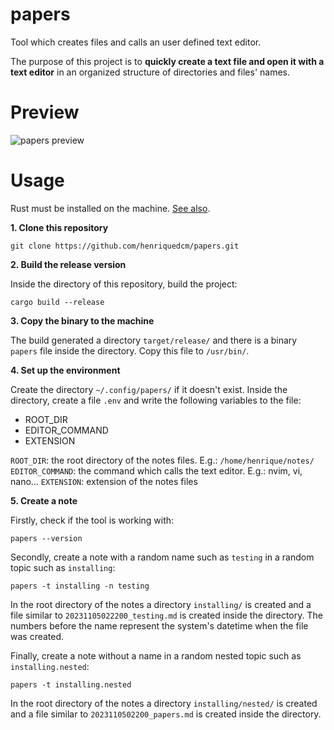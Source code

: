 # papers

Tool which creates files and calls an user defined text editor.

The purpose of this project is to **quickly create a text file and open it with
a text editor** in an organized structure of directories and files' names.

# Preview

![papers preview](https://media.giphy.com/media/v1.Y2lkPTc5MGI3NjExYmM5ZjBsaXlya3hud2lqc2thdDg2MnZremw0ZGltdXR5cnM5dnJ5YiZlcD12MV9pbnRlcm5hbF9naWZfYnlfaWQmY3Q9Zw/dRxBOwlKLosDYcXnJ3/giphy.gif "papers preview")

# Usage

Rust must be installed on the machine. [See also](https://www.rust-lang.org/tools/install).

**1. Clone this repository**

```git clone https://github.com/henriquedcm/papers.git```

**2. Build the release version**

Inside the directory of this repository, build the project:

```cargo build --release```

**3. Copy the binary to the machine**

The build generated a directory `target/release/` and there is a binary
`papers` file inside the directory. Copy this file to `/usr/bin/`.

**4. Set up the environment**

Create the directory `~/.config/papers/` if it doesn't exist. Inside the
directory, create a file `.env` and write the following variables to the file:

- ROOT_DIR
- EDITOR_COMMAND
- EXTENSION

`ROOT_DIR`: the root directory of the notes files. E.g.:
`/home/henrique/notes/`
`EDITOR_COMMAND`: the command which calls the text editor. E.g.: nvim, vi, nano...
`EXTENSION`: extension of the notes files

**5. Create a note**

Firstly, check if the tool is working with:

```papers --version```

Secondly, create a note with a random name such as `testing` in a random topic
such as `installing`:

```papers -t installing -n testing```

In the root directory of the notes a directory `installing/` is created and
a file similar to `20231105022200_testing.md` is created inside the directory.
The numbers before the name represent the system's datetime when the file was
created.

Finally, create a note without a name in a random nested topic such as
`installing.nested`:

```papers -t installing.nested```

In the root directory of the notes a directory `installing/nested/` is created
and a file similar to `2023110502200_papers.md` is created inside the
directory.
